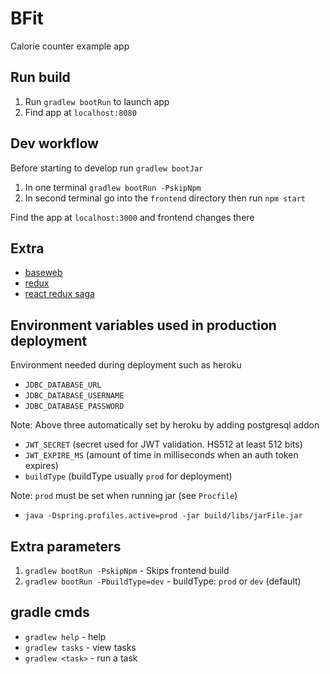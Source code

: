 # BFit
Calorie counter example app

## Run build
1. Run `gradlew bootRun` to launch app
2. Find app at `localhost:8080`

## Dev workflow
Before starting to develop run `gradlew bootJar`
1. In one terminal `gradlew bootRun -PskipNpm`
2. In second terminal go into the `frontend` directory then run `npm start`

Find the app at `localhost:3000` and frontend changes there

## Extra
- [baseweb](https://baseweb.design/)
- [redux](https://www.youtube.com/watch?v=FqSabub_yNI)
- [react redux saga](https://www.youtube.com/watch?v=1K26DIKt3w8)

## Environment variables used in production deployment
Environment needed during deployment such as heroku
- `JDBC_DATABASE_URL`
- `JDBC_DATABASE_USERNAME`
- `JDBC_DATABASE_PASSWORD`

Note: Above three automatically set by heroku by adding postgresql addon

- `JWT_SECRET` (secret used for JWT validation. HS512 at least 512 bits)
- `JWT_EXPIRE_MS` (amount of time in milliseconds when an auth token expires)
- `buildType` (buildType usually `prod` for deployment)

Note: `prod` must be set when running jar (see `Procfile`)
- `java -Dspring.profiles.active=prod -jar build/libs/jarFile.jar`

## Extra parameters
1. `gradlew bootRun -PskipNpm` - Skips frontend build
2. `gradlew bootRun -PbuildType=dev` - buildType: `prod` or `dev` (default)

## gradle cmds
- `gradlew help` - help
- `gradlew tasks` - view tasks
- `gradlew <task>` - run a task
